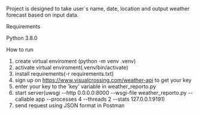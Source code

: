 Project is designed to take user`s name, date, location and output weather forecast based on input data.

Requirements

Python 3.8.0

How to run

1. create virtual enviroment (python -m venv .venv)
2. activate virtual enviroment(.venv/bin/activate)
3. install requirements(-r requirements.txt)
4. sign up on https://www.visualcrossing.com/weather-api to get your key
5. enter your key to the 'key' variable in weather_reporto.py
6. start server(uwsgi --http 0.0.0.0:8000 --wsgi-file weather_reporto.py --callable app --processes 4 --threads 2 --stats 127.0.0.1:9191)
7. send request using JSON format in Postman

